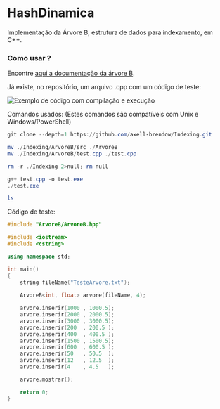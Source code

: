 # HashDinamica
Implementação da Árvore B, estrutura de dados para indexamento, em C++.

### Como usar ?

Encontre [aqui a documentação da árvore B](https://htmlpreview.github.io/?https://raw.githubusercontent.com/axell-brendow/Indexing/master/ArvoreB/doc/html/files.html).

Já existe, no repositório, um arquivo .cpp com um código de teste:

![Exemplo de código com compilação e execução](https://i.imgur.com/6mgqFkM.png)

Comandos usados: (Estes comandos são compatíveis com Unix e Windows/PowerShell)

```PowerShell
git clone --depth=1 https://github.com/axell-brendow/Indexing.git

mv ./Indexing/ArvoreB/src ./ArvoreB
mv ./Indexing/ArvoreB/test.cpp ./test.cpp

rm -r ./Indexing 2>null; rm null

g++ test.cpp -o test.exe
./test.exe

ls

```

Código de teste:

```Cpp
#include "ArvoreB/ArvoreB.hpp"

#include <iostream>
#include <cstring>

using namespace std;

int main()
{
    string fileName("TesteArvore.txt");
    
    ArvoreB<int, float> arvore(fileName, 4);

    arvore.inserir(1000 , 1000.5);
    arvore.inserir(2000 , 2000.5);
    arvore.inserir(3000 , 3000.5);
    arvore.inserir(200  , 200.5 );
    arvore.inserir(400  , 400.5 );
    arvore.inserir(1500 , 1500.5);
    arvore.inserir(600  , 600.5 );
    arvore.inserir(50   , 50.5  );
    arvore.inserir(12   , 12.5  );
    arvore.inserir(4    , 4.5   );

    arvore.mostrar();

    return 0;
}

```